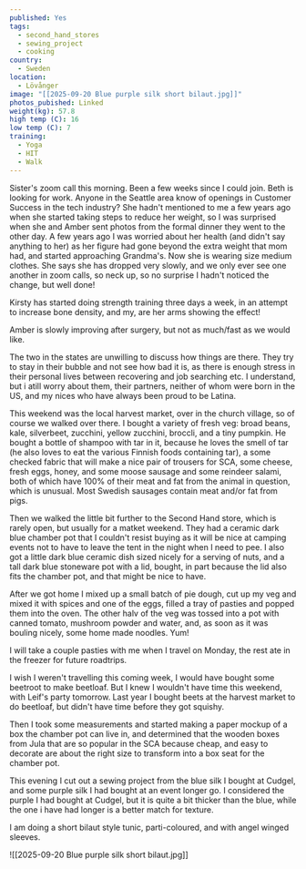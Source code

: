 ```yaml
---
published: Yes
tags:
  - second_hand_stores
  - sewing_project
  - cooking
country:
  - Sweden
location:
  - Lövånger
image: "[[2025-09-20 Blue purple silk short bilaut.jpg]]"
photos_pubished: Linked
weight(kg): 57.8
high temp (C): 16
low temp (C): 7
training:
  - Yoga
  - HIT
  - Walk
---
```

Sister's zoom call this morning. Been a few weeks since I could join. Beth is looking for work. Anyone in the Seattle area know of openings in Customer Success in the tech industry? She hadn't mentioned to me a few years ago when she started taking steps to reduce her weight, so I was surprised when she and Amber sent photos from the formal dinner they went to the other day. A few years ago I was worried about her health (and didn't say anything to her) as her figure had gone beyond the extra weight that mom had, and started approaching Grandma's. Now she is wearing size medium clothes. She says she has dropped very slowly, and we only ever see one another in zoom calls, so neck up, so no surprise I hadn't noticed the change, but well done!

Kirsty has started doing strength training three days a week, in an attempt to increase bone density, and my, are her arms showing the effect!

Amber is slowly improving after surgery, but not as much/fast as we would like.

The two in the states are unwilling to discuss how things are there. They try to stay in their bubble and not see how bad it is, as there is enough stress in their personal lives between recovering and job searching etc. I understand, but i atill worry about them, their partners, neither of whom were born in the US, and my nices who have always been proud to be Latina.

This weekend was the local harvest market, over in the church village, so of course we walked over there. I bought a variety of fresh veg: broad beans, kale, silverbeet, zucchini, yellow zucchini, broccli, and a tiny pumpkin. He bought a bottle of shampoo with tar in it, because he loves the smell of tar (he also loves to eat the various Finnish foods containing tar), a some checked fabric that will make a nice pair of trousers for SCA, some cheese, fresh eggs, honey, and some moose sausage and some reindeer salami, both of which have 100% of their meat and fat from the animal in question,  which is unusual.  Most Swedish sausages contain meat and/or fat from pigs.

Then we walked the little bit further to the Second Hand store, which is rarely open, but usually for a matket weekend. They had a ceramic dark blue chamber pot that I couldn't resist buying as it will be nice at camping events not to have to leave the tent in the night when I need to pee. I also got a little dark blue ceramic dish sized nicely for a serving of nuts, and a tall dark blue stoneware pot with a lid, bought, in part because the lid also fits the chamber pot, and that might be nice to have.

After we got home I mixed up a small batch of pie dough,  cut up my veg and mixed it with spices and one of the eggs, filled a tray of pasties and popped them into the oven. The other halv of the veg was tossed into a pot with canned tomato, mushroom powder  and water, and, as soon as it was bouling nicely, some home made noodles. Yum!

I will take a couple pasties with me when I travel on Monday, the rest ate in the freezer for future roadtrips.

I wish I weren't travelling this coming week, I would have bought some beetroot to make beetloaf. But I knew I wouldn't have time this weekend, with Leif's party tomorrow. Last year I bought beets at the harvest market to do beetloaf, but didn't have time before they got squishy.

Then I took some measurements and started making a paper mockup of a box the chamber pot can live in, and determined that the wooden boxes from Jula that are so popular in the SCA because cheap, and easy to decorate are about the right size to transform into a box seat for the chamber pot.

This evening I cut out a sewing project from the blue silk I bought at Cudgel, and some purple silk I had bought at an event longer go. I considered the purple I had bought at Cudgel, but it is quite a bit thicker than the blue, while the one i have had longer is a better match for texture.

I am doing a short bilaut style tunic, parti-coloured, and with angel winged sleeves.






![[2025-09-20 Blue purple silk short bilaut.jpg]]
